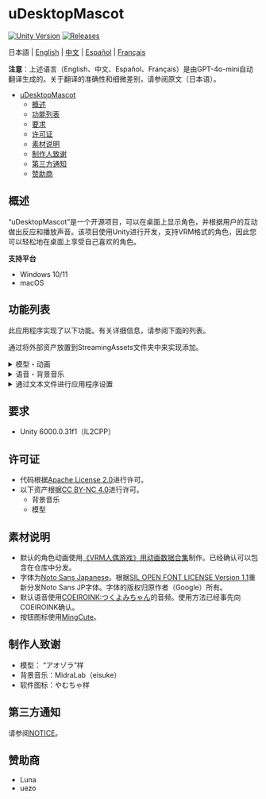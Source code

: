 # uDesktopMascot

[![Unity Version](https://img.shields.io/badge/Unity-6000.0%2B-blueviolet?logo=unity)](https://unity.com/releases/editor/archive)
[![Releases](https://img.shields.io/github/release/MidraLab/uDesktopMascot.svg)](https://github.com/MidraLab/uDesktopMascot/releases)

日本語 | [English](README_EN.md) | [中文](README_CN.md) | [Español](README_ES.md) | [Français](README_FR.md)

**注意**：上述语言（English、中文、Español、Français）是由GPT-4o-mini自动翻译生成的。关于翻译的准确性和细微差别，请参阅原文（日本语）。

<!-- TOC -->
* [uDesktopMascot](#udesktopmascot)
  * [概述](#概述)
  * [功能列表](#功能列表)
  * [要求](#要求)
  * [许可证](#许可证)
  * [素材说明](#素材说明)
  * [制作人致谢](#制作人致谢)
  * [第三方通知](#第三方通知)
  * [赞助商](#赞助商)
<!-- TOC -->

## 概述

“uDesktopMascot”是一个开源项目，可以在桌面上显示角色，并根据用户的互动做出反应和播放声音。该项目使用Unity进行开发，支持VRM格式的角色，因此您可以轻松地在桌面上享受自己喜欢的角色。

**支持平台**
* Windows 10/11
* macOS

## 功能列表

此应用程序实现了以下功能。有关详细信息，请参阅下面的列表。

通过将外部资产放置到StreamingAssets文件夹中来实现添加。

<details>

<summary>模型・动画</summary>
* 从StreamingAssets中加载和显示任意模型文件。
  * 支持VRM（1.x，0.x）格式的模型。
  * 支持GLB/GLTF格式的模型。

</details>

<details>

<summary>语音・背景音乐</summary>
* 从SteamingAssets/Voice/加载并播放放置的音频文件。如果有多个文件，随机选择播放。
  * 点击时播放的语音从StreamingAssets/Voice/Click/加载并播放。
* 从SteamingAssets/BGM/加载并播放放置的音乐文件。如果有多个文件，随机选择播放。
* 添加角色的默认语音
  * 默认语音使用[COEIROINK:つくよみちゃん](https://coeiroink.com/character/audio-character/tsukuyomi-chan)的音频。
  * 在应用启动时、应用退出时、点击时播放。

</details>

<details>

<summary>通过文本文件进行应用程序设置</summary>
通过application_settings.txt文件可以更改应用程序的设置。

设置文件的结构如下所示：

```txt
[Character]
ModelPath=default.vrm
TexturePaths=test.png
Scale=3
PositionX=0
PositionY=0
PositionZ=0
RotationX=0
RotationY=0
RotationZ=0

[Sound]
VoiceVolume=1
BGMVolume=0.5
SEVolume=1

[Display]
Opacity=1
AlwaysOnTop=True

[Performance]
TargetFrameRate=60
QualityLevel=2
```

</details>

## 要求
* Unity 6000.0.31f1（IL2CPP）

## 许可证
* 代码根据[Apache License 2.0](LICENSE)进行许可。
* 以下资产根据[CC BY-NC 4.0](https://creativecommons.org/licenses/by-nc/4.0/)进行许可。
  * 背景音乐
  * 模型

## 素材说明
* 默认的角色动画使用[《VRM人偶游戏》用动画数据合集](https://fumi2kick.booth.pm/items/1655686)制作。已经确认可以包含在仓库中分发。
* 字体为[Noto Sans Japanese](https://fonts.google.com/noto/specimen/Noto+Sans+JP?lang=ja_Jpan)。根据[SIL OPEN FONT LICENSE Version 1.1](https://fonts.google.com/noto/specimen/Noto+Sans+JP/license?lang=ja_Jpan)重新分发Noto Sans JP字体。字体的版权归原作者（Google）所有。
* 默认语音使用[COEIROINK:つくよみちゃん](https://coeiroink.com/character/audio-character/tsukuyomi-chan)的音频。使用方法已经事先向COEIROINK确认。
* 按钮图标使用[MingCute](https://github.com/MidraLab/MingCute)。

## 制作人致谢
* 模型： “アオゾラ”样
* 背景音乐：MidraLab（eisuke）
* 软件图标：やむちゃ样

## 第三方通知

请参阅[NOTICE](./NOTICE.md)。

## 赞助商
- Luna
- uezo